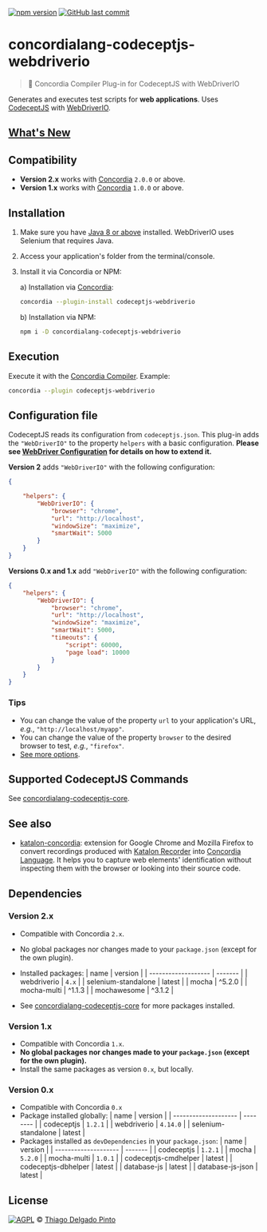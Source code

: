 <!--
[![Build Status](https://travis-ci.org/thiagodp/concordialang-codeceptjs-webdriverio.svg?branch=master)](https://travis-ci.org/thiagodp/concordialang-codeceptjs-webdriverio)
-->
[![npm version](https://badge.fury.io/js/concordialang-codeceptjs-webdriverio.svg)](https://badge.fury.io/js/concordialang-codeceptjs-webdriverio)
[![GitHub last commit](https://img.shields.io/github/last-commit/thiagodp/concordialang-codeceptjs-webdriverio.svg)](https://github.com/thiagodp/concordialang-codeceptjs-webdriverio/releases)


# concordialang-codeceptjs-webdriverio

> 🔌 Concordia Compiler Plug-in for CodeceptJS with WebDriverIO

Generates and executes test scripts for **web applications**. Uses [CodeceptJS](https://codecept.io) with [WebDriverIO](http://webdriver.io).

## [What's New](https://github.com/thiagodp/concordialang-codeceptjs-webdriverio/releases)

## Compatibility
- **Version 2.x** works with [Concordia](https://concordialang.org) `2.0.0` or above.
- **Version 1.x** works with [Concordia](https://concordialang.org) `1.0.0` or above.

## Installation

1. Make sure you have [Java 8 or above](https://www.java.com/download/) installed. WebDriverIO uses Selenium that requires Java.
2. Access your application's folder from the terminal/console.
3. Install it via Concordia or NPM:

	a) Installation via [Concordia](https://concordialang.org):

	```bash
	concordia --plugin-install codeceptjs-webdriverio
	```

	b) Installation via NPM:

	```bash
	npm i -D concordialang-codeceptjs-webdriverio
	```

## Execution

Execute it with the [Concordia Compiler](https://github.com/thiagodp/concordialang). Example:

```bash
concordia --plugin codeceptjs-webdriverio
```

## Configuration file

CodeceptJS reads its configuration from `codeceptjs.json`. This plug-in adds the `"WebDriverIO"` to the property `helpers` with a basic configuration. **Please see [WebDriver Configuration](https://codecept.io/helpers/WebDriver/#configuration) for details on how to extend it.**

**Version 2** adds `"WebDriverIO"` with the following configuration:

```json
{

	"helpers": {
		"WebDriverIO": {
			"browser": "chrome",
			"url": "http://localhost",
			"windowSize": "maximize",
			"smartWait": 5000
		}
	}
}
```

**Versions 0.x and 1.x** add `"WebDriverIO"` with the following configuration:

```json
{
	"helpers": {
		"WebDriverIO": {
			"browser": "chrome",
			"url": "http://localhost",
			"windowSize": "maximize",
			"smartWait": 5000,
			"timeouts": {
				"script": 60000,
				"page load": 10000
			}
		}
	}
}
```

### Tips

- You can change the value of the property `url` to your application's URL, *e.g.*, `"http://localhost/myapp"`.
- You can change the value of the property `browser` to the desired browser to test, *e.g.*, `"firefox"`.
- [See more options](https://codecept.io/helpers/WebDriver/#webdriver).


## Supported CodeceptJS Commands

See [concordialang-codeceptjs-core](https://github.com/thiagodp/concordialang-codeceptjs-core#documentation).


## See also

- [katalon-concordia](https://github.com/thiagodp/katalon-concordia): extension for Google Chrome and Mozilla Firefox to convert recordings produced with [Katalon Recorder](https://chrome.google.com/webstore/detail/katalon-recorder-selenium/ljdobmomdgdljniojadhoplhkpialdid) into [Concordia Language](https://concordialang.org). It helps you to capture web elements' identification without inspecting them with the browser or looking into their source code.

## Dependencies

### Version 2.x

- Compatible with Concordia `2.x`.
- No global packages nor changes made to your `package.json` (except for the own plugin).
- Installed packages:
  | name                | version |
  | ------------------- | ------- |
  | webdriverio         | `4.x`   |
  | selenium-standalone | latest  |
  | mocha				| ^5.2.0  |
  | mocha-multi         | ^1.1.3  |
  | mochawesome         | ^3.1.2  |

- See [concordialang-codeceptjs-core](https://github.com/thiagodp/concordialang-codeceptjs-core) for more packages installed.


### Version 1.x

- Compatible with Concordia `1.x`.
- **No global packages nor changes made to your `package.json` (except for the own plugin).**
- Install the same packages as version `0.x`, but locally.

### Version 0.x

- Compatible with Concordia `0.x`
- Package installed globally:
  | name                 | version  |
  | -------------------- | -------- |
  | codeceptjs           | `1.2.1`  |
  | webdriverio          | `4.14.0` |
  | selenium-standalone  | latest   |
- Packages installed as `devDependencies` in your `package.json`:
  | name                 | version |
  | -------------------- | ------- |
  | codeceptjs           | `1.2.1` |
  | mocha                | `5.2.0` |
  | mocha-multi          | `1.0.1` |
  | codeceptjs-cmdhelper | latest  |
  | codeceptjs-dbhelper  | latest  |
  | database-js          | latest  |
  | database-js-json     | latest  |


## License

[![AGPL](https://www.gnu.org/graphics/agplv3-88x31.png)](LICENSE.txt) © [Thiago Delgado Pinto](https://github.com/thiagodp)
